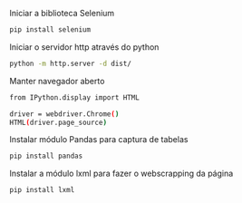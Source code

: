 Iniciar a biblioteca Selenium
```bash
pip install selenium
```

Iniciar o servidor http através do python
```bash
python -m http.server -d dist/
```

Manter navegador aberto
```bash
from IPython.display import HTML

driver = webdriver.Chrome()
HTML(driver.page_source)
```

Instalar módulo Pandas para captura de tabelas
```bash
pip install pandas
```

Instalar a módulo lxml para fazer o webscrapping da página
```bash
pip install lxml
```